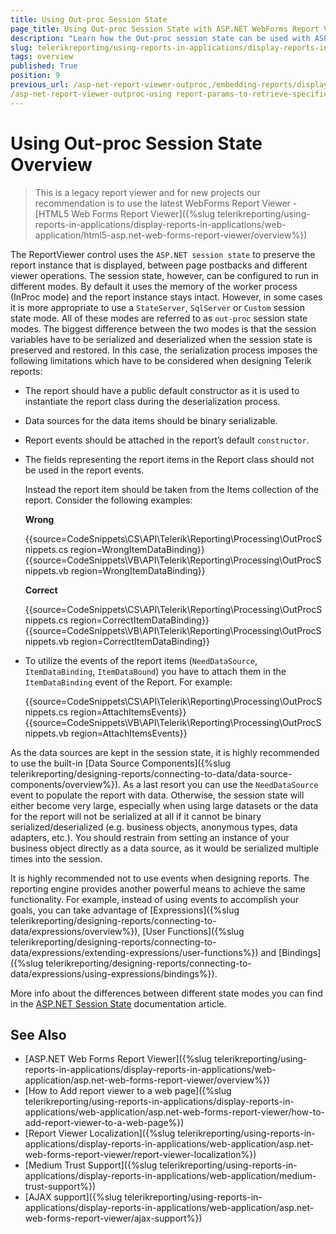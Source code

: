 ```yaml
---
title: Using Out-proc Session State
page_title: Using Out-proc Session State with ASP.NET WebForms Report Viewer
description: "Learn how the Out-proc session state can be used with ASP.NET WebForms Report Viewer and when one should or should not use it."
slug: telerikreporting/using-reports-in-applications/display-reports-in-applications/web-application/asp.net-web-forms-report-viewer/using-out-proc-session-state/overview
tags: overview
published: True
position: 9
previous_url: /asp-net-report-viewer-outproc,/embedding-reports/display-reports-in-applications/web-application/asp.net-web-forms-report-viewer/using-out-proc-session-state/overview,/asp-net-report-viewer-outproc-modify-textbox-value,	
/asp-net-report-viewer-outproc-using report-params-to-retrieve-specific-data
---
```


# Using Out-proc Session State Overview

> This is a legacy report viewer and for new projects our recommendation is to use the latest WebForms Report Viewer - [HTML5 Web Forms Report Viewer]({%slug telerikreporting/using-reports-in-applications/display-reports-in-applications/web-application/html5-asp.net-web-forms-report-viewer/overview%})

The ReportViewer control uses the `ASP.NET session state` to preserve the report instance that is displayed, between page postbacks and different viewer operations. The session state, however, can be configured to run in different modes. By default it uses the memory of the worker process (InProc mode) and the report instance stays intact. However, in some cases it is more appropriate to use a `StateServer`, `SqlServer` or `Custom` session state mode. All of these modes are referred to as `out-proc` session state modes. The biggest difference between the two modes is that the session variables have to be serialized and deserialized when the session state is preserved and restored. In this case, the serialization process imposes the following limitations which have to be considered when designing Telerik reports:

* The report should have a public default constructor as it is used to instantiate the report class during the deserialization process.
* Data sources for the data items should be binary serializable.
* Report events should be attached in the report’s default `constructor`.
* The fields representing the report items in the Report class should not be used in the report events.

	Instead the report item should be taken from the Items collection of the report. Consider the following examples:

	__Wrong__

	{{source=CodeSnippets\CS\API\Telerik\Reporting\Processing\OutProcSnippets.cs region=WrongItemDataBinding}}
	{{source=CodeSnippets\VB\API\Telerik\Reporting\Processing\OutProcSnippets.vb region=WrongItemDataBinding}}

	__Correct__

	{{source=CodeSnippets\CS\API\Telerik\Reporting\Processing\OutProcSnippets.cs region=CorrectItemDataBinding}}
	{{source=CodeSnippets\VB\API\Telerik\Reporting\Processing\OutProcSnippets.vb region=CorrectItemDataBinding}}


* To utilize the events of the report items (`NeedDataSource`, `ItemDataBinding`, `ItemDataBound`) you have to attach them in the `ItemDataBinding` event of the Report. For example:

	{{source=CodeSnippets\CS\API\Telerik\Reporting\Processing\OutProcSnippets.cs region=AttachItemsEvents}}
	{{source=CodeSnippets\VB\API\Telerik\Reporting\Processing\OutProcSnippets.vb region=AttachItemsEvents}}


As the data sources are kept in the session state, it is highly recommended to use the built-in [Data Source Components]({%slug telerikreporting/designing-reports/connecting-to-data/data-source-components/overview%}). As a last resort you can use the `NeedDataSource` event to populate the report with data. Otherwise, the session state will either become very large, especially when using large datasets or the data for the report will not be serialized at all if it cannot be binary serialized/deserialized (e.g. business objects, anonymous types, data adapters, etc.). You should restrain from setting an instance of your business object directly as a data source, as it would be serialized multiple times into the session.

It is highly recommended not to use events when designing reports. The reporting engine provides another powerful means to achieve the same functionality. For example, instead of using events to accomplish your goals, you can take advantage of [Expressions]({%slug telerikreporting/designing-reports/connecting-to-data/expressions/overview%}), [User Functions]({%slug telerikreporting/designing-reports/connecting-to-data/expressions/extending-expressions/user-functions%}) and [Bindings]({%slug telerikreporting/designing-reports/connecting-to-data/expressions/using-expressions/bindings%}).

More info about the differences between different state modes you can find in the [ASP.NET Session State](https://learn.microsoft.com/en-us/previous-versions/dotnet/articles/ms972429(v=msdn.10)) documentation article.

## See Also

* [ASP.NET Web Forms Report Viewer]({%slug telerikreporting/using-reports-in-applications/display-reports-in-applications/web-application/asp.net-web-forms-report-viewer/overview%})
* [How to Add report viewer to a web page]({%slug telerikreporting/using-reports-in-applications/display-reports-in-applications/web-application/asp.net-web-forms-report-viewer/how-to-add-report-viewer-to-a-web-page%})
* [Report Viewer Localization]({%slug telerikreporting/using-reports-in-applications/display-reports-in-applications/web-application/asp.net-web-forms-report-viewer/report-viewer-localization%})
* [Medium Trust Support]({%slug telerikreporting/using-reports-in-applications/display-reports-in-applications/web-application/medium-trust-support%})
* [AJAX support]({%slug telerikreporting/using-reports-in-applications/display-reports-in-applications/web-application/asp.net-web-forms-report-viewer/ajax-support%})
